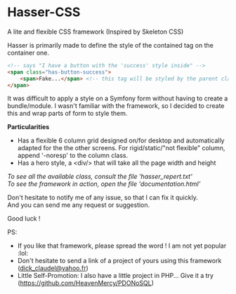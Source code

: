 # Hasser-CSS
A lite and flexible CSS framework (Inspired by Skeleton CSS)

Hasser is primarily made to define the style of the contained tag on the container one.
```html
<!-- says "I have a button with the 'success' style inside" -->
<span class="has-button-success">
    <span>Fake...</span> <!-- this tag will be styled by the parent class -->
</span>
```
It was difficult to apply a style on a Symfony form without having to create a bundle/module. I wasn't familiar with the framework, so I decided to create this and wrap parts of form to style them.

**Particularities**
+ Has a flexible 6 column grid designed on/for desktop and automatically adapted for the the other screens. For rigid/static/"not flexible" column, append '-noresp' to the column class.
+ Has a hero style, a &lt;div/&gt; that will take all the page width and height

*To see all the available class, consult the file 'hasser_repert.txt'* <br/>
*To see the framework in action, open the file 'documentation.html'*

Don't hesitate to notify me of any issue, so that I can fix it quickly. <br/>
And you can send me any request or suggestion. <br/>

Good luck !

PS:
- If you like that framework, please spread the word ! I am not yet popular :lol: <br/>
- Don't hesitate to send a link of a project of yours using this framework (dick_claudel@yahoo.fr) <br/>
- Little Self-Promotion: I also have a little project in PHP... Give it a try (https://github.com/HeavenMercy/PDONoSQL)
